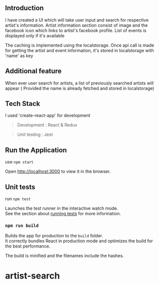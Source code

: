 ## Introduction

I have created a UI which will take user input and search for respective artist's information. Artist information section consist of image and the facebook icon which links to artist's facebook profile. List of events is displayed only if it's available

The caching is implemented using the localstorage. Once api call is made for getting the artist and event information, it's stored in localstorage with 'name' as key

## Additional feature

When ever user search for artists, a list of previously searched artists will appear ( Provided the name is already fetched and stored in localstorage)

## Tech Stack

I used 'create-react-app' for development

> Development : React & Redux

> Unit testing : Jest

## Run the Application

use `npm start`

Open [http://localhost:3000](http://localhost:3000) to view it in the browser.

## Unit tests

run `npm test`

Launches the test runner in the interactive watch mode.<br>
See the section about [running tests](#running-tests) for more information.

### `npm run build`

Builds the app for production to the `build` folder.<br>
It correctly bundles React in production mode and optimizes the build for the best performance.

The build is minified and the filenames include the hashes.<br>
# artist-search
